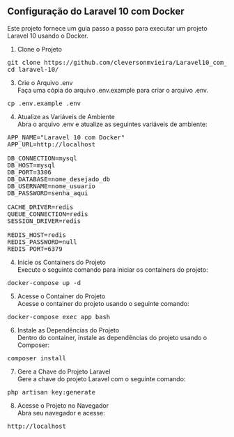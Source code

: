 <h2>Configuração do Laravel 10 com Docker</h2>
Este projeto fornece um guia passo a passo para executar um projeto Laravel 10 usando o Docker.

1. Clone o Projeto
<pre>
git clone https://github.com/cleversonmvieira/Laravel10_com_docker.git laravel-10
cd laravel-10/
</pre>

3. Crie o Arquivo .env <br>
Faça uma cópia do arquivo .env.example para criar o arquivo .env.
<pre>
cp .env.example .env
</pre>

4. Atualize as Variáveis de Ambiente <br>
Abra o arquivo .env e atualize as seguintes variáveis de ambiente:
<pre>
APP_NAME="Laravel 10 com Docker"
APP_URL=http://localhost

DB_CONNECTION=mysql
DB_HOST=mysql
DB_PORT=3306
DB_DATABASE=nome_desejado_db
DB_USERNAME=nome_usuario
DB_PASSWORD=senha_aqui

CACHE_DRIVER=redis
QUEUE_CONNECTION=redis
SESSION_DRIVER=redis

REDIS_HOST=redis
REDIS_PASSWORD=null
REDIS_PORT=6379
</pre>

4. Inicie os Containers do Projeto <br>
Execute o seguinte comando para iniciar os containers do projeto:
<pre>
docker-compose up -d
</pre>

5. Acesse o Container do Projeto <br>
Acesse o container do projeto usando o seguinte comando:
<pre>
docker-compose exec app bash
</pre>

6. Instale as Dependências do Projeto <br>
Dentro do container, instale as dependências do projeto usando o Composer:
<pre>
composer install
</pre>

7. Gere a Chave do Projeto Laravel <br>
Gere a chave do projeto Laravel com o seguinte comando:
<pre>
php artisan key:generate
</pre>

8. Acesse o Projeto no Navegador <br>
Abra seu navegador e acesse:
<pre>
http://localhost
</pre>
